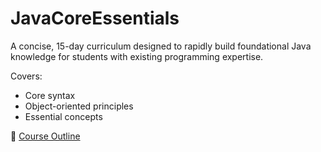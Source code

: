 # JavaCoreEssentials

A concise, 15-day curriculum designed to rapidly build foundational Java knowledge for students with existing programming expertise.  

Covers:
- Core syntax  
- Object-oriented principles  
- Essential concepts  

📘 [Course Outline](https://sarmad-rj.github.io/11-JavaCoreEssentials-2025/)  

